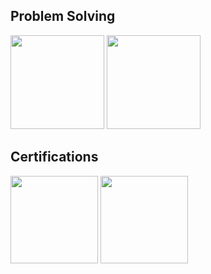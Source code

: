 ## Problem Solving
<img src="https://leetcard.jacoblin.cool/jdrae" height="150px"> <img src="http://mazassumnida.wtf/api/v2/generate_badge?boj=dr_kiwi" height="150px"> 

## Certifications
<a href="https://www.credly.com/badges/a979b5ff-df01-4075-9447-5572e5de4031"><img src="https://images.credly.com/size/680x680/images/0e284c3f-5164-4b21-8660-0d84737941bc/image.png" width="140px"></a> <a href="https://www.credly.com/badges/dd7de6d7-e167-4986-afb3-a467f232f072"><img src="https://images.credly.com/size/680x680/images/8b8ed108-e77d-4396-ac59-2504583b9d54/cka_from_cncfsite__281_29.png" width="140px"></a>
